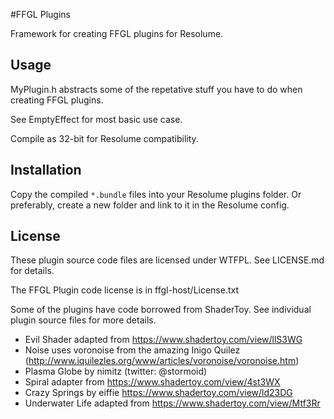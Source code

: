 #FFGL Plugins

Framework for creating FFGL plugins for Resolume.


## Usage

MyPlugin.h abstracts some of the repetative stuff you have to do when 
creating FFGL plugins. 

See EmptyEffect for most basic use case.

Compile as 32-bit for Resolume compatibility. 

## Installation

Copy the compiled `*.bundle` files into your Resolume plugins folder.
Or preferably, create a new folder and link to it in the Resolume config.



## License  

These plugin source code files are licensed under WTFPL.
See LICENSE.md for details.

The FFGL Plugin code license is in ffgl-host/License.txt

Some of the plugins have code borrowed from ShaderToy. 
See individual plugin source files for more details.

* Evil Shader adapted from https://www.shadertoy.com/view/llS3WG
* Noise uses voronoise from the amazing Inigo Quilez 
  (http://www.iquilezles.org/www/articles/voronoise/voronoise.htm)
* Plasma Globe by nimitz (twitter: @stormoid)
* Spiral adapter from https://www.shadertoy.com/view/4st3WX
* Crazy Springs by eiffie https://www.shadertoy.com/view/ld23DG
* Underwater Life adapted from https://www.shadertoy.com/view/Mtf3Rr
